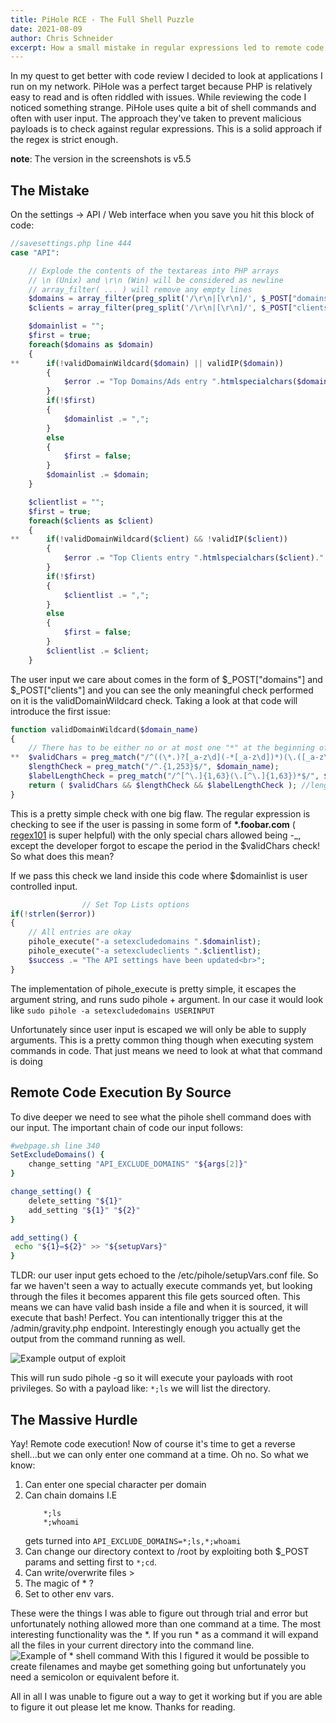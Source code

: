 ```yaml
---
title: PiHole RCE - The Full Shell Puzzle
date: 2021-08-09
author: Chris Schneider
excerpt: How a small mistake in regular expressions led to remote code execution.
---
```


In my quest to get better with code review I decided to look at applications I run on my network. PiHole was a perfect target because PHP is relatively easy to read and is often riddled with issues. While reviewing the code I noticed something strange. PiHole uses quite a bit of shell commands and often with user input. The approach they've taken to prevent malicious payloads is to check against regular expressions. This is a solid approach if the regex is strict enough.

**note**: The version in the screenshots is v5.5

## The Mistake

On the settings -> API / Web interface when you save you hit this block of code:

```php scripts/pi-hole/php/savesettings.php
//savesettings.php line 444
case "API":

	// Explode the contents of the textareas into PHP arrays
	// \n (Unix) and \r\n (Win) will be considered as newline
	// array_filter( ... ) will remove any empty lines
	$domains = array_filter(preg_split('/\r\n|[\r\n]/', $_POST["domains"]));
	$clients = array_filter(preg_split('/\r\n|[\r\n]/', $_POST["clients"]));

	$domainlist = "";
	$first = true;
	foreach($domains as $domain)
	{
**		if(!validDomainWildcard($domain) || validIP($domain))
		{
			$error .= "Top Domains/Ads entry ".htmlspecialchars($domain)." is invalid (use only domains)!<br>";
		}
		if(!$first)
		{
			$domainlist .= ",";
		}
		else
		{
			$first = false;
		}
		$domainlist .= $domain;
	}

	$clientlist = "";
	$first = true;
	foreach($clients as $client)
	{
**		if(!validDomainWildcard($client) && !validIP($client))
		{
			$error .= "Top Clients entry ".htmlspecialchars($client)." is invalid (use only host names and IP addresses)!<br>";
		}
		if(!$first)
		{
			$clientlist .= ",";
		}
		else
		{
			$first = false;
		}
		$clientlist .= $client;
	}
```
The user input we care about comes in the form of $\_POST["domains"] and $\_POST["clients"] and you can see the only meaningful check performed on it is the validDomainWildcard check. Taking a look at that code will introduce the first issue:

```php scripts/pi-hole/php/savesettings.php#68
function validDomainWildcard($domain_name)
{
	// There has to be either no or at most one "*" at the beginning of a line
**	$validChars = preg_match("/^((\*.)?[_a-z\d](-*[_a-z\d])*)(\.([_a-z\d](-*[a-z\d])*))*(\.([_a-z\d])*)*$/i", $domain_name);
	$lengthCheck = preg_match("/^.{1,253}$/", $domain_name);
	$labelLengthCheck = preg_match("/^[^\.]{1,63}(\.[^\.]{1,63})*$/", $domain_name);
	return ( $validChars && $lengthCheck && $labelLengthCheck ); //length of each label
}
```
This is a pretty simple check with one big flaw. The regular expression is checking to see if the user is passing in some form of 
**\*.foobar.com** ( [regex101](https://regex101.com/) is super helpful) with the only special chars allowed being -\_, except the developer forgot to escape the period in the $validChars check! So what does this mean?

If we pass this check we land inside this code where $domainlist is user controlled input.
```php
				// Set Top Lists options
if(!strlen($error))
{
	// All entries are okay
	pihole_execute("-a setexcludedomains ".$domainlist);
	pihole_execute("-a setexcludeclients ".$clientlist);
	$success .= "The API settings have been updated<br>";
}
```
The implementation of pihole_execute is pretty simple, it escapes the argument string, and runs sudo pihole + argument. In our case it would look like `sudo pihole -a setexcludedomains USERINPUT`

Unfortunately since user input is escaped we will only be able to supply arguments. This is a pretty common thing though when executing system commands in code. That just means we need to look at what that command is doing



## Remote Code Execution By Source

To dive deeper we need to see what the pihole shell command does with our input. The important chain of code our input follows:
```bash
#webpage.sh line 340
SetExcludeDomains() {
    change_setting "API_EXCLUDE_DOMAINS" "${args[2]}"
}
```
```bash
change_setting() {
    delete_setting "${1}"
    add_setting "${1}" "${2}"
}
```
```bash
add_setting() {
 echo "${1}=${2}" >> "${setupVars}"
}
```

TLDR: our user input gets echoed to the /etc/pihole/setupVars.conf file.
So far we haven't seen a way to actually execute commands yet, but looking through the files it becomes apparent this file gets sourced often. This means we can have valid bash inside a file and when it is sourced, it will execute that bash! Perfect. You can intentionally trigger this at the /admin/gravity.php endpoint. Interestingly enough you actually get the output from the command running as well.

![Example output of exploit](/pictures/pi-hole/c55dd2f180e64392b17383bd94ec1f53.png)

This will run sudo pihole -g so it will execute your payloads with root privileges.
So with a payload like: `*;ls` we will list the directory.


## The Massive Hurdle

Yay! Remote code execution! Now of course it's time to get a reverse shell...but we can only enter one command at a time. Oh no.
So what we know:
1. Can enter one special character per domain
2. Can chain domains I.E 
	```
		*;ls
		*;whoami
	```
	gets turned into `API_EXCLUDE_DOMAINS=*;ls,*;whoami`
4. Can change our directory context to /root by exploiting both $\_POST params and setting first to `*;cd`.
5. Can write/overwrite files >
6. The magic of * ?
7. Set to other env vars.

These were the things I was able to figure out through trial and error but unfortunately nothing allowed more than one command at a time. The most interesting functionality was the \*. If you run \* as a command it will expand all the files in your current directory into the command line.
![Example of * shell command](/pictures/pi-hole/8561fb92ceb64cfebb891f81d1b5fb03.png)
With this I figured it would be possible to create filenames and maybe get something going but unfortunately you need a semicolon or equivalent before it.

 All in all I was unable to figure out a way to get it working but if you are able to figure it out please let me know. Thanks for reading.